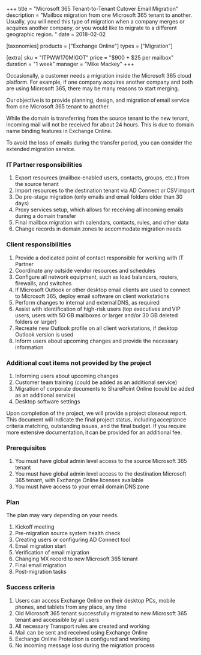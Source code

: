 +++
title = "Microsoft 365 Tenant-to-Tenant Cutover Email Migration"
description = "Mailbox migration from one Microsoft 365 tenant to another. Usually, you will need this type of migration when a company merges or acquires another company, or you would like to migrate to a different geographic region. "
date = 2018-02-02

[taxonomies]
products = ["Exchange Online"]
types = ["Migration"]

[extra]
sku = "ITPWW170MIGOT"
price = "$900 + $25 per mailbox"
duration = "1 week"
manager = "Mike Mackey"
+++

Occasionally, a customer needs a migration inside the Microsoft 365 cloud
platform. For example, if one company acquires another company and both
are using Microsoft 365, there may be many reasons to start merging. 

Our objective is to provide planning, design, and migration of email
service from one Microsoft 365 tenant to another. 

While the domain is transferring from the source tenant to the new tenant,
incoming mail will not be received for about 24 hours. This is due to
domain name binding features in Exchange Online.

To avoid the loss of emails during the transfer period, you can consider
the extended migration service.

### IT Partner responsibilities

1.  Export resources (mailbox-enabled users, contacts, groups, etc.)
    from the source tenant
2.  Import resources to the destination tenant via AD Connect
    or CSV import
3.  Do pre-stage migration (only emails and email folders older than 30
    days)
4.  Proxy services setup, which allows for receiving all incoming emails
    during a domain transfer
5.  Final mailbox migration with calendars, contacts, rules, and other
    data
6.  Change records in domain zones to accommodate migration needs

### Client responsibilities

1.  Provide a dedicated point of contact responsible for working with IT
    Partner
2.  Coordinate any outside vendor resources and schedules
3.  Configure all network equipment, such as load balancers, routers,
    firewalls, and switches
4.  If Microsoft Outlook or other desktop email clients are used to
    connect to Microsoft 365, deploy email software on client workstations
5.  Perform changes to internal and external DNS, as required
6.  Assist with identification of high-risk users (top executives
    and VIP users, users with 50 GB mailboxes or larger and/or
    30 GB deleted folders or larger)
7.  Recreate new Outlook profile on all client workstations, if desktop
    Outlook version is used
8.  Inform users about upcoming changes and provide the necessary
    information

### Additional cost items not provided by the project

1.  Informing users about upcoming changes
2.  Customer team training (could be added as an additional service)
3.  Migration of corporate documents to SharePoint Online (could be
    added as an additional service)
4.  Desktop software settings

Upon completion of the project, we will provide a project closeout
report. This document will indicate the final project status,
including acceptance criteria matching, outstanding issues, and the
final budget. If you require more extensive documentation, it can be
provided for an additional fee. 

### Prerequisites

1.  You must have global admin level access to the source Microsoft 365
    tenant
2.  You must have global admin level access to the destination Microsoft
    365 tenant, with Exchange Online licenses available
3.  You must have access to your email domain DNS zone

### Plan

The plan may vary depending on your needs.

1.  Kickoff meeting
2.  Pre-migration source system health check
3.  Creating users or configuring AD Connect tool
4.  Email migration start
5.  Verification of email migration
6.  Changing MX record to new Microsoft 365 tenant
7.  Final email migration
8.  Post-migration tasks

### Success criteria

1.  Users can access Exchange Online on their desktop PCs, mobile phones,
    and tablets from any place, any time
2.  Old Microsoft 365 tenant successfully migrated to new Microsoft 365 tenant
    and accessible by all users
3.  All necessary Transport rules are created and working
4.  Mail can be sent and received using Exchange Online
5.  Exchange Online Protection is configured and working
6.  No incoming message loss during the migration process
